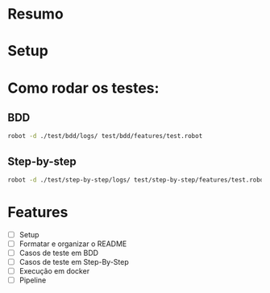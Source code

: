# Resumo

# Setup

# Como rodar os testes:

## BDD
```bash
robot -d ./test/bdd/logs/ test/bdd/features/test.robot
```
## Step-by-step
```bash
robot -d ./test/step-by-step/logs/ test/step-by-step/features/test.robot
```

# Features
- [ ] Setup
- [ ] Formatar e organizar o README
- [ ] Casos de teste em BDD
- [ ] Casos de teste em Step-By-Step
- [ ] Execução em docker
- [ ] Pipeline